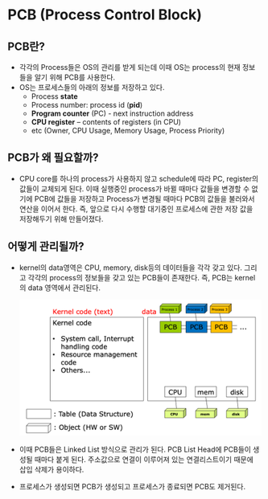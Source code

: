 # PCB (Process Control Block)
## PCB란?

- 각각의 Process들은 OS의 관리를 받게 되는데 이때 OS는 process의 현재 정보들을 알기 위해 PCB를 사용한다.
- OS는 프로세스들의 아래의 정보를 저장하고 있다.
    - Process **state**
    - Process number: process id (**pid**)
    - **Program counter** (PC) - next instruction address
    - **CPU register** – contents of registers (in CPU)
    - etc (Owner, CPU Usage, Memory Usage, Process Priority)

## PCB가 왜 필요할까?

- CPU core를 하나의 process가 사용하지 않고 schedule에 따라 PC, register의 값들이 교체되게 된다. 이때 실행중인 process가 바뀔 때마다 값들을 변경할 수 없기에 PCB에 값들을 저장하고 Process가 변경될 때마다 PCB의 값들을 불러와서 연산을 이어서 한다. 즉, 앞으로 다시 수행할 대기중인 프로세스에 관한 저장 값을 저장해두기 위해 만들어졌다.

## 어떻게 관리될까?

- kernel의 data영역은 CPU, memory, disk등의 데이터들을 각각 갖고 있다. 그리고 각각의 process의 정보들을 갖고 있는 PCB들이 존재한다. 즉, PCB는 kernel의 data 영역에서 관리된다.

  ![Untitled](img/pcb.png)

- 이때 PCB들은 Linked List 방식으로 관리가 된다. PCB List Head에 PCB들이 생성될 때마다 붙게 된다. 주소값으로 연결이 이루어져 있는 연결리스트이기 때문에 삽입 삭제가 용이하다.
- 프로세스가 생성되면 PCB가 생성되고 프로세스가 종료되면 PCB도 제거된다.
